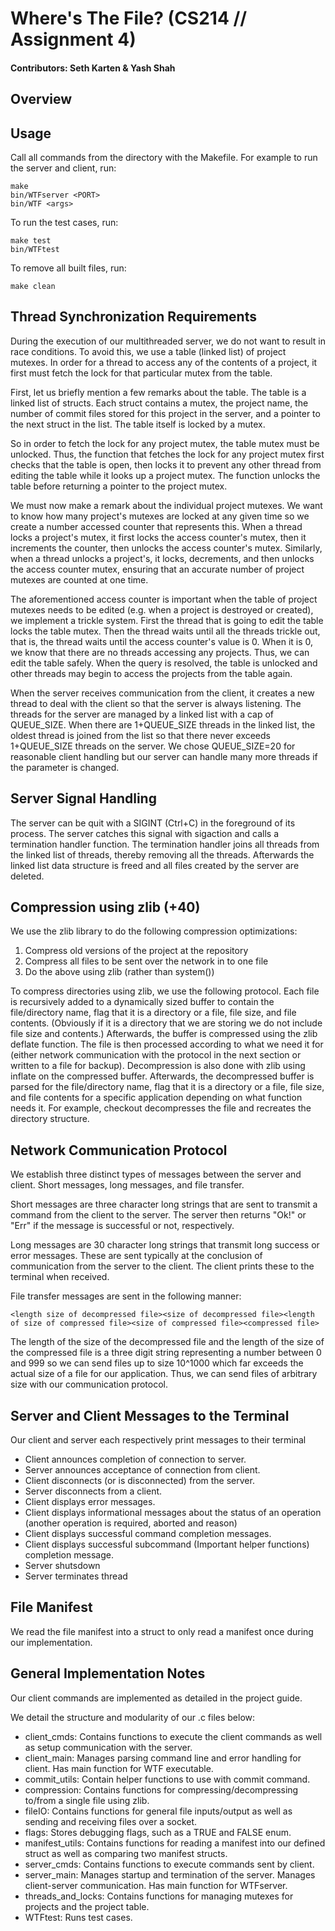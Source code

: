 # Where's The File? (CS214 // Assignment 4)
#### Contributors: Seth Karten & Yash Shah

## Overview

## Usage
Call all commands from the directory with the Makefile.
For example to run the server and client, run:
```
make
bin/WTFserver <PORT>
bin/WTF <args>
```
To run the test cases, run:
```
make test
bin/WTFtest
```
To remove all built files, run:
```
make clean
```
## Thread Synchronization Requirements
During the execution of our multithreaded server, we do not want to result in race conditions. To avoid this, we use a table (linked list) of project mutexes. In order for a thread to access any of the contents of a project, it first must fetch the lock for that particular mutex from the table.

First, let us briefly mention a few remarks about the table. The table is a linked list of structs. Each struct contains a mutex, the project name, the number of commit files stored for this project in the server, and a pointer to the next struct in the list. The table itself is locked by a mutex.

So in order to fetch the lock for any project mutex, the table mutex must be unlocked. Thus, the function that fetches the lock for any project mutex first checks that the table is open, then locks it to prevent any other thread from editing the table while it looks up a project mutex. The function unlocks the table before returning a pointer to the project mutex.

We must now make a remark about the individual project mutexes. We want to know how many project's mutexes are locked at any given time so we create a number accessed counter that represents this. When a thread locks a project's mutex, it first locks the access counter's mutex, then it increments the counter, then unlocks the access counter's mutex. Similarly, when a thread unlocks a project's, it locks, decrements, and then unlocks the access counter mutex, ensuring that an accurate number of project mutexes are counted at one time.

The aforementioned access counter is important when the table of project mutexes needs to be edited (e.g. when a project is destroyed or created), we implement a trickle system. First the thread that is going to edit the table locks the table mutex. Then the thread waits until all the threads trickle out, that is, the thread waits until the access counter's value is 0. When it is 0, we know that there are no threads accessing any projects. Thus, we can edit the table safely. When the query is resolved, the table is unlocked and other threads may begin to access the projects from the table again.

When the server receives communication from the client, it creates a new thread to deal with the client so that the server is always listening. The threads for the server are managed by a linked list with a cap of QUEUE_SIZE. When there are 1+QUEUE_SIZE threads in the linked list, the oldest thread is joined from the list so that there never exceeds 1+QUEUE_SIZE threads on the server. We chose QUEUE_SIZE=20 for reasonable client handling but our server can handle many more threads if the parameter is changed.

## Server Signal Handling
The server can be quit with a SIGINT (Ctrl+C) in the foreground of its process. The server catches this signal with sigaction and calls a termination handler function. The termination handler joins all threads from the linked list of threads, thereby removing all the threads. Afterwards the linked list data structure is freed and all files created by the server are deleted.

## Compression using zlib (+40)
We use the zlib library to do the following compression optimizations:
1. Compress old versions of the project at the repository
2. Compress all files to be sent over the network in to one file
3. Do the above using zlib (rather than system())

To compress directories using zlib, we use the following protocol. Each file is recursively added to a dynamically sized buffer to contain the file/directory name, flag that it is a directory or a file, file size, and file contents. (Obviously if it is a directory that we are storing we do not include file size and contents.) Afterwards, the buffer is compressed using the zlib deflate function. The file is then processed according to what we need it for (either network communication with the protocol in the next section or written to a file for backup). Decompression is also done with zlib using inflate on the compressed buffer. Afterwards, the decompressed buffer is parsed for the file/directory name, flag that it is a directory or a file, file size, and file contents for a specific application depending on what function needs it. For example, checkout decompresses the file and recreates the directory structure.

## Network Communication Protocol
We establish three distinct types of messages between the server and client. Short messages, long messages, and file transfer.

Short messages are three character long strings that are sent to transmit a command from the client to the server. The server then returns "Ok!" or "Err" if the message is successful or not, respectively.

Long messages are 30 character long strings that transmit long success or error messages. These are sent typically at the conclusion of communication from the server to the client. The client prints these to the terminal when received.

File transfer messages are sent in the following manner:
```
<length size of decompressed file><size of decompressed file><length of size of compressed file><size of compressed file><compressed file>
```
The length of the size of the decompressed file and the length of the size of the compressed file is a three digit string representing a number between 0 and 999 so we can send files up to size 10^1000 which far exceeds the actual size of a file for our application. Thus, we can send files of arbitrary size with our communication protocol.


## Server and Client Messages to the Terminal
Our client and server each respectively print messages to their terminal
- Client announces completion of connection to server.
- Server announces acceptance of connection from client.
- Client disconnects (or is disconnected) from the server.
- Server disconnects from a client.
- Client displays error messages.
- Client displays informational messages about the status of an operation
(another operation is required, aborted and reason)
- Client displays successful command completion messages.
- Client displays successful subcommand (Important helper functions) completion message.
- Server shutsdown
- Server terminates thread

## File Manifest
We read the file manifest into a struct to only read a manifest once during our implementation.

## General Implementation Notes
Our client commands are implemented as detailed in the project guide.

We detail the structure and modularity of our .c files below:
- client_cmds: Contains functions to execute the client commands as well as setup communication with the server.
- client_main: Manages parsing command line and error handling for client. Has main function for WTF executable.
- commit_utils: Contain helper functions to use with commit command.
- compression: Contains functions for compressing/decompressing to/from a single file using zlib.
- fileIO: Contains functions for general file inputs/output as well as sending and receiving files over a socket.
- flags: Stores debugging flags, such as a TRUE and FALSE enum.
- manifest_utils: Contains functions for reading a manifest into our defined struct as well as comparing two manifest structs.
- server_cmds: Contains functions to execute commands sent by client.
- server_main: Manages startup and termination of the server. Manages client-server communication. Has main function for WTFserver.
- threads_and_locks: Contains functions for managing mutexes for projects and the project table.
- WTFtest: Runs test cases. 
